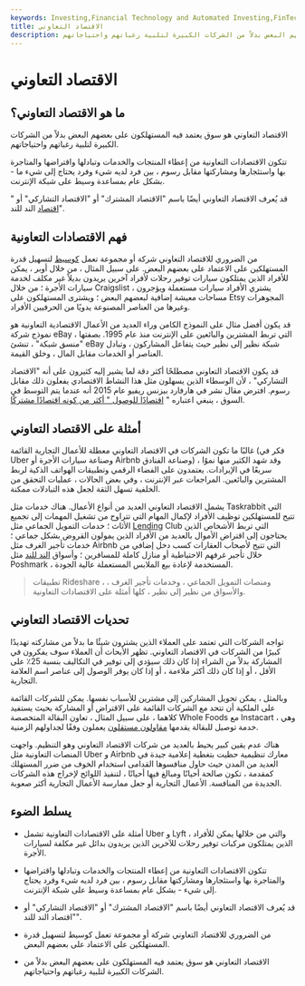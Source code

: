 ```yaml
---
keywords: Investing,Financial Technology and Automated Investing,FinTech
title: الاقتصاد التعاوني
description: الاقتصاد التعاوني هو سوق يعتمد فيه المستهلكون على بعضهم البعض بدلاً من الشركات الكبيرة لتلبية رغباتهم واحتياجاتهم.
---
```


# الاقتصاد التعاوني
## ما هو الاقتصاد التعاوني؟

الاقتصاد التعاوني هو سوق يعتمد فيه المستهلكون على بعضهم البعض بدلاً من الشركات الكبيرة لتلبية رغباتهم واحتياجاتهم.

تتكون الاقتصادات التعاونية من إعطاء المنتجات والخدمات وتبادلها واقتراضها والمتاجرة بها واستئجارها ومشاركتها مقابل رسوم ، بين فرد لديه شيء وفرد يحتاج إلى شيء ما - بشكل عام بمساعدة وسيط على شبكة الإنترنت.

قد يُعرف الاقتصاد التعاوني أيضًا باسم "الاقتصاد المشترك" أو "الاقتصاد التشاركي" أو " [اقتصاد](/sharing-economy) الند للند".

## فهم الاقتصادات التعاونية

من الضروري للاقتصاد التعاوني شركة أو مجموعة تعمل [كوسيط](/middleman) لتسهيل قدرة المستهلكين على الاعتماد على بعضهم البعض. على سبيل المثال ، من خلال أوبر ، يمكن للأفراد الذين يمتلكون سيارات توفير رحلات لأفراد آخرين يريدون بديلاً غير مكلف لخدمة سيارات الأجرة ؛ من خلال Craigslist ، يشتري الأفراد سيارات مستعملة ويؤجرون مساحات معيشة إضافية لبعضهم البعض ؛ ويشترى المستهلكون على Etsy المجوهرات وغيرها من العناصر المصنوعة يدويًا من الحرفيين الأفراد.

قد يكون أفضل مثال على النموذج الكامن وراء العديد من الأعمال الاقتصادية التعاونية هو نموذج شركة eBay ، التي تربط المشترين والبائعين على الإنترنت منذ عام 1995. بصفتها "منسق شبكة" ، تنشئ eBay شبكة نظير إلى نظير حيث يتفاعل المشاركون ، وتبادل العناصر أو الخدمات مقابل المال ، وخلق القيمة.

قد يكون الاقتصاد التعاوني مصطلحًا أكثر دقة لما يشير إليه كثيرون على أنه "الاقتصاد التشاركي" ، لأن الوسطاء الذين يسهلون مثل هذا النشاط الاقتصادي يفعلون ذلك مقابل رسوم. افترض مقال نشر في هارفارد بيزنس ريفيو عام 2015 أنه عندما يتم التوسط في السوق ، ينبغي اعتباره " [اقتصادًا للوصول " أكثر من كونه اقتصادًا مشتركًا](/market-access).

## أمثلة على الاقتصاد التعاوني

غالبًا ما تكون الشركات في الاقتصاد التعاوني معطلة للأعمال التجارية القائمة (فكر في Uber وصناعة سيارات الأجرة أو Airbnb وصناعة الفنادق) ، وقد شهد الكثير منها نموًا سريعًا في الإيرادات. يعتمدون على الفضاء الرقمي وتطبيقات الهواتف الذكية لربط المشترين والبائعين. المراجعات عبر الإنترنت ، وفي بعض الحالات ، عمليات التحقق من الخلفية تسهل الثقة لجعل هذه التبادلات ممكنة.

يشمل الاقتصاد التعاوني العديد من أنواع الأعمال. هناك خدمات مثل Taskrabbit التي تتيح للمستهلكين توظيف الأفراد لإكمال المهام التي تتراوح من تشغيل المهمات إلى تجميع الأثاث ؛ خدمات التمويل الجماعي مثل [Lending](/crowdfunding) Club التي تربط الأشخاص الذين يحتاجون إلى اقتراض الأموال بالعديد من الأفراد الذين يمولون القروض بشكل جماعي ؛ خدمات تأجير الغرف مثل Airbnb التي تتيح لأصحاب العقارات كسب دخل إضافي من خلال تأجير غرفهم الاحتياطية أو منازل كاملة للمسافرين ؛ وأسواق [الند للند](/peertopeer-p2p-economy) مثل Poshmark ، المستخدمة لإعادة بيع الملابس المستعملة عالية الجودة.

> تطبيقات Rideshare ، ومنصات التمويل الجماعي ، وخدمات تأجير الغرف ، والأسواق من نظير إلى نظير ، كلها أمثلة على الاقتصادات التعاونية.

>

## تحديات الاقتصاد التعاوني

تواجه الشركات التي تعتمد على العملاء الذين يشترون شيئًا ما بدلاً من مشاركته تهديدًا كبيرًا من الشركات في الاقتصاد التعاوني. تظهر الأبحاث أن العملاء سوف يفكرون في المشاركة بدلاً من الشراء إذا كان ذلك سيؤدي إلى توفير في التكاليف بنسبة 25٪ على الأقل ، أو إذا كان ذلك أكثر ملاءمة ، أو إذا كان يوفر الوصول إلى عناصر اسم العلامة التجارية.

وبالمثل ، يمكن تحويل المشاركين إلى مشترين للأسباب نفسها. يمكن للشركات القائمة على الملكية أن تتحد مع الشركات القائمة على الاقتراض أو المشاركة بحيث يستفيد كلاهما ، على سبيل المثال ، تعاون البقالة المتخصصة Whole Foods مع Instacart ، وهي خدمة توصيل للبقالة يقدمها [مقاولون مستقلون](/independent-contractor) يعملون وفقًا لجداولهم الزمنية.

هناك عدم يقين كبير يحيط بالعديد من شركات الاقتصاد التعاوني وهو التنظيم. واجهت المنصات التعاونية مثل Uber و Airbnb معارك تنظيمية حظيت بتغطية إعلامية جيدة في العديد من المدن حيث حاول منافسوها القدامى استخدام الخوف من ضرر المستهلك كمقدمة ، تكون صالحة أحيانًا ومبالغ فيها أحيانًا ، لتنفيذ اللوائح لإخراج هذه الشركات الجديدة من المنافسة. الأعمال التجارية أو جعل ممارسة الأعمال التجارية أكثر صعوبة.

## يسلط الضوء

- أمثلة على الاقتصادات التعاونية تشمل Uber و Lyft ، والتي من خلالها يمكن للأفراد الذين يمتلكون مركبات توفير رحلات للآخرين الذين يريدون بدائل غير مكلفة لسيارات الأجرة.

- تتكون الاقتصادات التعاونية من إعطاء المنتجات والخدمات وتبادلها واقتراضها والمتاجرة بها واستئجارها ومشاركتها مقابل رسوم ، بين فرد لديه شيء وفرد يحتاج إلى شيء - بشكل عام بمساعدة وسيط على شبكة الإنترنت.

- قد يُعرف الاقتصاد التعاوني أيضًا باسم "الاقتصاد المشترك" أو "الاقتصاد التشاركي" أو "اقتصاد الند للند".

- من الضروري للاقتصاد التعاوني شركة أو مجموعة تعمل كوسيط لتسهيل قدرة المستهلكين على الاعتماد على بعضهم البعض.

- الاقتصاد التعاوني هو سوق يعتمد فيه المستهلكون على بعضهم البعض بدلاً من الشركات الكبيرة لتلبية رغباتهم واحتياجاتهم.

